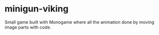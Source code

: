 minigun-viking
==============

Small game built with Monogame where all the animation done by moving image parts with code.
